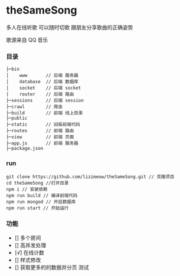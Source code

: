 # theSameSong
多人在线听歌
可以随时切歌
跟朋友分享歌曲的正确姿势

歌源来自 QQ 音乐


### 目录
```
├─bin
│    www       // 后端 服务器
│    database  // 后端 数据库
│    socket    // 后端 socket
|    router    // 后端 路由
├─sessions     // 后端 session
├─crawl        // 爬虫
├─build        // 前端 线上目录
├─public       
├─static       // 旧版前端代码
├─routes       // 前端 路由
├─view         // 前端 页面
├─app.js       // 前端 服务器
├─package.json
```

### run

```
git clone https://github.com/lizimeow/theSameSong.git // 克隆项目
cd theSameSong //打开目录
npm i // 安装依赖
npm run build // 编译前端代码
npm run mongod // 开启数据库
npm run start // 开始运行
```

### 功能

- [] 多个房间
- [] 高并发处理
- [√] 在线计数
- [] 样式修改
- [] 获取更多的的数据并分页
测试
